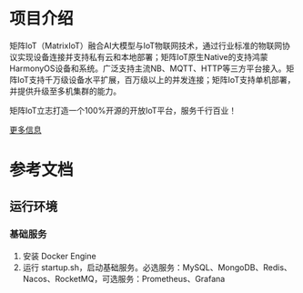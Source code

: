 # 项目介绍

矩阵IoT（MatrixIoT）融合AI大模型与IoT物联网技术，通过行业标准的物联网协议实现设备连接并支持私有云和本地部署；矩阵IoT原生Native的支持鸿蒙HarmonyOS设备和系统。广泛支持主流NB、MQTT、HTTP等三方平台接入。矩阵IoT支持千万级设备水平扩展，百万级以上的并发连接；矩阵IoT支持单机部署，并提供升级至多机集群的能力。

矩阵IoT立志打造一个100%开源的开放IoT平台，服务千行百业！

[更多信息](https://victorlamp.com/products/iot)

# 参考文档

## 运行环境

### 基础服务
1. 安装 Docker Engine
2. 运行 startup.sh，启动基础服务。必选服务：MySQL、MongoDB、Redis、Nacos、RocketMQ，可选服务：Prometheus、Grafana